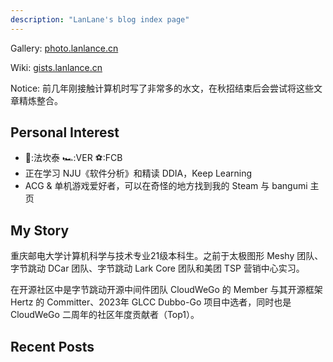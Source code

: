 ```yaml
---
description: "LanLane's blog index page"
---
```


Gallery: [photo.lanlance.cn](https://photo.lanlance.cn/)

Wiki: [gists.lanlance.cn](https://gists.lanlance.cn/)

Notice: 前几年刚接触计算机时写了非常多的水文，在秋招结束后会尝试将这些文章精炼整合。

## Personal Interest
- 🎵:法坎泰 🏎:VER ⚽:FCB
- 正在学习 NJU《软件分析》和精读 DDIA，Keep Learning
- ACG & 单机游戏爱好者，可以在奇怪的地方找到我的 Steam 与 bangumi 主页
## My Story
重庆邮电大学计算机科学与技术专业21级本科生。之前于太极图形 Meshy 团队、字节跳动 DCar 团队、字节跳动 Lark Core 团队和美团 TSP 营销中心实习。

在开源社区中是字节跳动开源中间件团队 CloudWeGo 的 Member 与其开源框架 Hertz 的 Committer、2023年 GLCC Dubbo-Go 项目中选者，同时也是 CloudWeGo 二周年的社区年度贡献者（Top1）。
## Recent Posts
